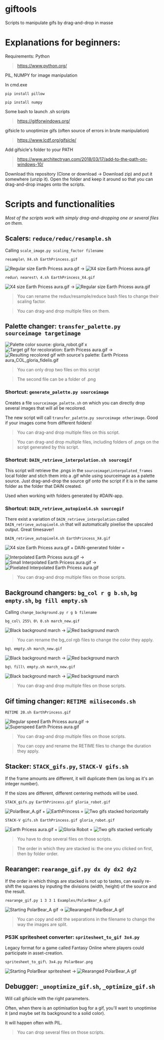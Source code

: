 # giftools	
Scripts to manipulate gifs by drag-and-drop in masse

# Explanations for beginners:

Requirements: Python

>https://www.python.org/

PIL, NUMPY for image manipulation

In cmd.exe

    pip install pillow

    pip install numpy

Some bash to launch .sh scripts

>https://gitforwindows.org/

gifsicle to unoptimize gifs (often source of errors in brute manipulation)

>https://www.lcdf.org/gifsicle/

Add gifsicle's folder to your PATH

>https://www.architectryan.com/2018/03/17/add-to-the-path-on-windows-10/

Download this repository (Clone or download → Download zip) and put it somewhere (unzip it). Open the folder and keep it around so that you can drag-and-drop images onto the scripts.

# Scripts and functionalities

*Most of the scripts work with simply drag-and-dropping one or several files on them.*

## Scalers: `reduce/reduc/resample.sh` 

Calling `scale_image.py scaling_factor filename`

    resample\ X4.sh EarthPrincess.gif

![Regular size Earth Pricess aura.gif](Examples/EarthPrincess.gif) → ![X4 size Earth Pricess aura.gif](Examples/EarthPrincess_X4.gif) 

    redux\ nearest\ 4.sh EarthPrincess_X4.gif

![X4 size Earth Pricess aura.gif](Examples/EarthPrincess_X4.gif) → ![Regular size Earth Pricess aura.gif](Examples/EarthPrincess.gif)

>You can rename the redux/resample/reduce bash files to change their scaling factor.

>You can drag-and drop multiple files on them.

## Palette changer: `transfer_palette.py sourceimage targetimage`

![Palette color source: gloria_robot.gif](Examples/gloria_robot.gif) x ![Target gif for recoloration: Earth Pricess aura.gif](Examples/EarthPrincess.gif) → ![Resulting recolored gif with source's palette: Earth Pricess aura_COL_gloria_fidelis.gif](Examples/EarthPrincess_COL_gloria_robot.gif)

> You can only drop two files on this script

> The second file can be a folder of .png

### Shortcut: `generate_palette.py sourceimage`

Creates a file `sourceimage_palette.sh` on which you can directly drop several images that will all be recolored.

The new script will call `transfer_palette.py sourceimage otherimage`. Good if your images come from different folders!

> You can drag-and drop multiple files on this script.

> You can drag-and drop multiple files, including folders of .pngs on the script generated by this script.

### Shortcut: `DAIN_retrieve_interpolation.sh sourcegif`

This script will retrieve the .pngs in the `sourceimage\interpolated_frames` local folder and stich them into a .gif while using sourceimage as a palette source. Just drag-and-drop the source gif onto the script if it is in the same folder as the folder that DAIN created.

Used when working with folders generated by #DAIN-app.

### Shortcut: `DAIN_retrieve_autopixel4.sh sourcegif`

There exist a variation of `DAIN_retrieve_interpolation` called `DAIN_retrieve_autopixel4.sh` that will automatically pixelise the upscaled output. Great timesaver!

    DAIN_retrieve_autopixel4.sh EarthPrincess_X4.gif

![X4 size Earth Pricess aura.gif](Examples/EarthPrincess_X4.gif) + DAIN-generated folder =

![Interpolated Earth Pricess aura.gif](Examples/EarthPrincess_X4(interp).gif) → ![Small Interpolated Earth Pricess aura.gif](Examples/EarthPrincess_X4_interp_N4.gif) → ![Pixelated Interpolated Earth Pricess aura.gif](Examples/EarthPrincess_X4_interp_N4_X4.gif)

> You can drag-and drop multiple files on those scripts.

## Background changers: `bg_col r g b.sh`, `bg empty.sh`, `bg fill empty.sh`

Calling `change_background.py r g b filename`

    bg_col\ 255\ 0\ 0.sh march_new.gif

![Black background march](Examples/march_new.gif) → ![Red background march](Examples/march_new0xff0000.gif)

> You can rename the bg_col rgb files to change the color they apply.

    bg\ empty.sh march_new.gif

![Black background march](Examples/march_new.gif) → ![Red background march](Examples/march_new0x_empty.gif)

    bg\ fill\ empty.sh march_new.gif

![Black background march](Examples/march_new.gif) → ![Red background march](Examples/march_new_f0x_empty.gif)

> You can drag-and drop multiple files on those scripts.

## Gif timing changer: `RETIME miliseconds.sh`

    RETIME 20.sh EarthPrincess.gif
    
![Regular speed Earth Pricess aura.gif](Examples/EarthPrincess.gif) → ![Superspeed Earth Pricess aura.gif](Examples/EarthPrincessFast.gif) 

> You can drag-and drop multiple files on those scripts.

> You can copy and rename the RETIME files to change the duration they apply.

## Stacker: `STACK_gifs.py`, `STACK-V gifs.sh`

If the frame amounts are different, it will duplicate them (as long as it's an integer number).

If the sizes are different, different centering methods will be used.

    STACK_gifs.py EarthPrincess.gif gloria_robot.gif
    

![PolarBear_A.gif](Examples/PolarBear_A.gif) + ![EarthPrincess](Examples/EarthPrincess.gif) = ![Two gifs stacked horizontally](Examples/PolarBear_AEarthPrincess.gif) 

    STACK-V gifs.sh EarthPrincess.gif gloria_robot.gif
    

![Earth Pricess aura.gif](Examples/EarthPrincess.gif) + ![Gloria Robot](Examples/gloria_robot.gif) = ![Two gifs stacked vertically](Examples/EarthPrincessgloria_robot.gif) 

> You have to drop several files on those scripts.

> The order in which they are stacked is: the one you clicked on first, then by folder order.

## Rearanger: `rearange_gif.py dx dy dx2 dy2`

If the order in which things are stacked is not up to tastes, can easily re-shift the squares by inputing the divisions (width, height) of the source and the result.

    rearange_gif.py 1 3 3 1 Examples/PolarBear_A.gif

![Starting PolarBear_A gif](Examples/PolarBear_A.gif) → ![Rearanged PolarBear_A gif](Examples/PolarBear_A%203x1.gif)


> You can copy and edit the separations in the filename to change the way the images are split.

### PS3K spritesheet converter: `spritesheet_to_gif 3x4.py`

Legacy format for a game called Fantasy Online where players could participate in asset-creation.

    spritesheet_to_gif\ 3x4.py PolarBear.png
    
![Starting PolarBear spritesheet](Examples/PolarBear.png) → ![Rearanged PolarBear_A gif](Examples/PolarBear_A.gif)

## Debugger: `_unoptimize_gif.sh`, `_optimize_gif.sh`

Will call gifsicle with the right parameters.

Often, when there is an optimisation bug for a gif, you'll want to unoptimise it (and maybe set its background to a solid color).

It will happen often with PIL.

> You can drop several files on those scripts.